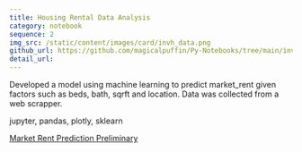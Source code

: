 ```yaml
---
title: Housing Rental Data Analysis
category: notebook
sequence: 2
img_src: /static/content/images/card/invh_data.png
github_url: https://github.com/magicalpuffin/Py-Notebooks/tree/main/invh_house_rental_data
detail_url:
---
```

Developed a model using machine learning to predict market_rent given factors such as beds, bath, sqrft and location. Data was collected from a web scrapper.

jupyter, pandas, plotly, sklearn

[Market Rent Prediction Preliminary](/static/content/notebooks/market_rent_prediciton_preliminary.html)